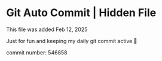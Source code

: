 # Git Auto Commit | Hidden File

This file was added Feb 12, 2025

Just for fun and keeping my daily git commit active 🤪

commit number: 546858
